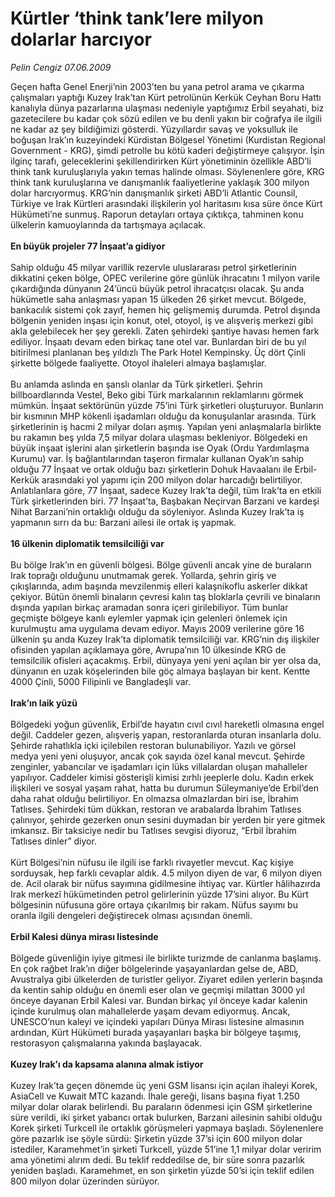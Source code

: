 # Kürtler ‘think tank’lere milyon dolarlar harcıyor

*Pelin Cengiz 07.06.2009*

<div class="taraf_structure_2col_1zq">
<div class="margen_n">



 <p>Geçen hafta Genel Enerji’nin 2003’ten bu yana petrol arama ve çıkarma çalışmaları yaptığı Kuzey Irak’tan Kürt petrolünün Kerkük Ceyhan Boru Hattı kanalıyla dünya pazarlarına ulaşması nedeniyle yaptığımız Erbil seyahati, biz gazetecilere bu kadar çok sözü edilen ve bu denli yakın bir coğrafya ile ilgili ne kadar az şey bildiğimizi gösterdi. Yüzyıllardır savaş ve yoksulluk ile boğuşan Irak’ın kuzeyindeki Kürdistan Bölgesel Yönetimi (Kurdistan Regional Government - KRG), şimdi petrolle bu kötü kaderi değiştirmeye çalışıyor. İşin ilginç tarafı, geleceklerini şekillendirirken Kürt yönetiminin özellikle ABD’li think tank kuruluşlarıyla yakın temas halinde olması. Söylenenlere göre, KRG think tank kuruluşlarına ve danışmanlık faaliyetlerine yaklaşık 300 milyon dolar harcıyormuş. KRG’nin danışmanlık şirketi ABD’li Atlantic Counsil, Türkiye ve Irak Kürtleri arasındaki ilişkilerin yol haritasını kısa süre önce Kürt Hükümeti’ne sunmuş. Raporun detayları ortaya çıktıkça, tahminen konu ülkelerin kamuoylarında da tartışmaya açılacak.<b> <br/><br/>En büyük projeler 77 İnşaat’a gidiyor</b> <br/><br/>Sahip olduğu 45 milyar varillik rezervle uluslararası petrol şirketlerinin dikkatini çeken bölge, OPEC verilerine göre günlük ihracatını 1 milyon varile çıkardığında dünyanın 24’üncü büyük petrol ihracatçısı olacak. Şu anda hükümetle saha anlaşması yapan 15 ülkeden 26 şirket mevcut. Bölgede, bankacılık sistemi çok zayıf, hemen hiç gelişmemiş durumda. Petrol dışında bölgenin yeniden inşası için konut, otel, otoyol, iş ve alışveriş merkezi gibi akla gelebilecek her şey gerekli. Zaten şehirdeki şantiye havası hemen fark ediliyor. İnşaatı devam eden birkaç tane otel var. Bunlardan biri de bu yıl bitirilmesi planlanan beş yıldızlı The Park Hotel Kempinsky. Üç dört Çinli şirkette bölgede faaliyette. Otoyol ihaleleri almaya başlamışlar. <br/><br/>Bu anlamda aslında en şanslı olanlar da Türk şirketleri. Şehrin billboardlarında Vestel, Beko gibi Türk markalarının reklamlarını görmek mümkün. İnşaat sektörünün yüzde 75’ini Türk şirketleri oluşturuyor. Bunların bir kısmının MHP kökenli işadamları olduğu da konuşulanlar arasında. Türk şirketlerinin iş hacmi 2 milyar doları aşmış. Yapılan yeni anlaşmalarla birlikte bu rakamın beş yılda 7,5 milyar dolara ulaşması bekleniyor. Bölgedeki en büyük inşaat işlerini alan şirketlerin başında ise Oyak (Ordu Yardımlaşma Kurumu) var. İş bağlantılarından taşeron firmalar kullanan Oyak’ın sahip olduğu 77 İnşaat ve ortak olduğu bazı şirketlerin Dohuk Havaalanı ile Erbil-Kerkük arasındaki yol yapımı için 200 milyon dolar harcadığı belirtiliyor. Anlatılanlara göre, 77 İnşaat, sadece Kuzey Irak’ta değil, tüm Irak’ta en etkili Türk şirketlerinden biri. 77 İnşaat’ta, Başbakan Neçirvan Barzani ve kardeşi Nihat Barzani’nin ortaklığı olduğu da söyleniyor. Aslında Kuzey Irak’ta iş yapmanın sırrı da bu: Barzani ailesi ile ortak iş yapmak. <b><br/><br/>16 ülkenin diplomatik temsilciliği var</b> <br/><br/>Bu bölge Irak’ın en güvenli bölgesi. Bölge güvenli ancak yine de buraların Irak toprağı olduğunu unutmamak gerek. Yollarda, şehrin giriş ve çıkışlarında, adım başında mevzilenmiş elleri kalaşnikoflu askerler dikkat çekiyor. Bütün önemli binaların çevresi kalın taş bloklarla çevrili ve binaların dışında yapılan birkaç aramadan sonra içeri girilebiliyor. Tüm bunlar geçmişte bölgeye kanlı eylemler yapmak için gelenleri önlemek için kurulmuştu ama uygulama devam ediyor. Mayıs 2009 verilerine göre 16 ülkenin şu anda Kuzey Irak’ta diplomatik temsilciliği var. KRG’nin dış ilişkiler ofisinden yapılan açıklamaya göre, Avrupa’nın 10 ülkesinde KRG de temsilcilik ofisleri açacakmış. Erbil, dünyaya yeni yeni açılan bir yer olsa da, dünyanın en uzak köşelerinden bile göç almaya başlayan bir kent. Kentte 4000 Çinli, 5000 Filipinli ve Bangladeşli var. <b><br/><br/>Irak’ın laik yüzü </b><br/><br/>Bölgedeki yoğun güvenlik, Erbil’de hayatın cıvıl cıvıl hareketli olmasına engel değil. Caddeler gezen, alışveriş yapan, restoranlarda oturan insanlarla dolu. Şehirde rahatlıkla içki içilebilen restoran bulunabiliyor. Yazılı ve görsel medya yeni yeni oluşuyor, ancak çok sayıda özel kanal mevcut. Şehirde zenginler, yabancılar ve işadamları için lüks villalardan oluşan mahalleler yapılıyor. Caddeler kimisi gösterişli kimisi zırhlı jeeplerle dolu. Kadın erkek ilişkileri ve sosyal yaşam rahat, hatta bu durumun Süleymaniye’de Erbil’den daha rahat olduğu belirtiliyor. En olmazsa olmazlardan biri ise, İbrahim Tatlıses. Şehirdeki tüm dükkan, restoran ve arabalarda İbrahim Tatlıses çalınıyor, şehirde gezerken onun sesini duymadan bir yerden bir yere gitmek imkansız. Bir taksiciye nedir bu Tatlıses sevgisi diyoruz, “Erbil İbrahim Tatlıses dinler” diyor. <br/><br/>Kürt Bölgesi’nin nüfusu ile ilgili ise farklı rivayetler mevcut. Kaç kişiye sorduysak, hep farklı cevaplar aldık. 4.5 milyon diyen de var, 6 milyon diyen de. Acil olarak bir nüfus sayımına gidilmesine ihtiyaç var. Kürtler hâlihazırda Irak merkezî hükümetinden petrol gelirlerinin yüzde 17’sini alıyor. Bu Kürt bölgesinin nüfusuna göre ortaya çıkarılmış bir rakam. Nüfus sayımı bu oranla ilgili dengeleri değiştirecek olması açısından önemli. <b><br/><br/>Erbil Kalesi dünya mirası listesinde</b> <br/><br/>Bölgede güvenliğin iyiye gitmesi ile birlikte turizmde de canlanma başlamış. En çok rağbet Irak’ın diğer bölgelerinde yaşayanlardan gelse de, ABD, Avustralya gibi ülkelerden de turistler geliyor. Ziyaret edilen yerlerin başında da kentin sahip olduğu en önemli eser olan ve geçmişi milattan 3000 yıl önceye dayanan Erbil Kalesi var. Bundan birkaç yıl önceye kadar kalenin içinde kurulmuş olan mahallelerde yaşam devam ediyormuş. Ancak, UNESCO’nun kaleyi ve içindeki yapıları Dünya Mirası listesine almasının ardından, Kürt Hükümeti burada yaşayanları başka bir bölgeye taşımış, restorasyon çalışmalarına yakında başlayacak.<b> <br/><br/>Kuzey Irak’ı da kapsama alanına almak istiyor</b> <br/><br/>Kuzey Irak’ta geçen dönemde üç yeni GSM lisansı için açılan ihaleyi Korek, AsiaCell ve Kuwait MTC kazandı. İhale gereği, lisans başına fiyat 1.250 milyar dolar olarak belirlendi. Bu paraların ödenmesi için GSM şirketlerine süre verildi, iki şirket yabancı ortak bulurken, Barzani ailesinin sahibi olduğu Korek şirketi Turkcell ile ortaklık görüşmeleri yapmaya başladı. Söylenenlere göre pazarlık ise şöyle sürdü: Şirketin yüzde 37’si için 600 milyon dolar istediler, Karamehmet’in şirketi Turkcell, yüzde 51’ine 1,1 milyar dolar veririm ama yönetimi alırım dedi. Bu teklif reddedilse de, bir süre sonra pazarlık yeniden başladı. Karamehmet, en son şirketin yüzde 50’si için teklif edilen 800 milyon dolar üzerinden sürüyor.</p>
<br/>
<br/>
<br/>



<br/>


<div id="taraf_not">
</div>

</div>


</div>
